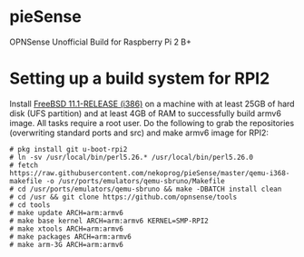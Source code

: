 pieSense
========

OPNSense Unofficial Build for Raspberry Pi 2 B+

Setting up a build system for RPI2
==================================

Install [FreeBSD 11.1-RELEASE (i386)](https://download.freebsd.org/ftp/releases/i386/i386/ISO-IMAGES/11.1/)
on a machine with at least 25GB of hard disk (UFS partition)
and at least 4GB of RAM to successfully build armv6 image.  All
tasks require a root user.  Do the following to grab the repositories
(overwriting standard ports and src) and make armv6 image for RPI2:

    # pkg install git u-boot-rpi2
    # ln -sv /usr/local/bin/perl5.26.* /usr/local/bin/perl5.26.0
    # fetch https://raw.githubusercontent.com/nekoprog/pieSense/master/qemu-i368-makefile -o /usr/ports/emulators/qemu-sbruno/Makefile
    # cd /usr/ports/emulators/qemu-sbruno && make -DBATCH install clean
    # cd /usr && git clone https://github.com/opnsense/tools
    # cd tools
    # make update ARCH=arm:armv6
    # make base kernel ARCH=arm:armv6 KERNEL=SMP-RPI2
    # make xtools ARCH=arm:armv6
    # make packages ARCH=arm:armv6
    # make arm-3G ARCH=arm:armv6

